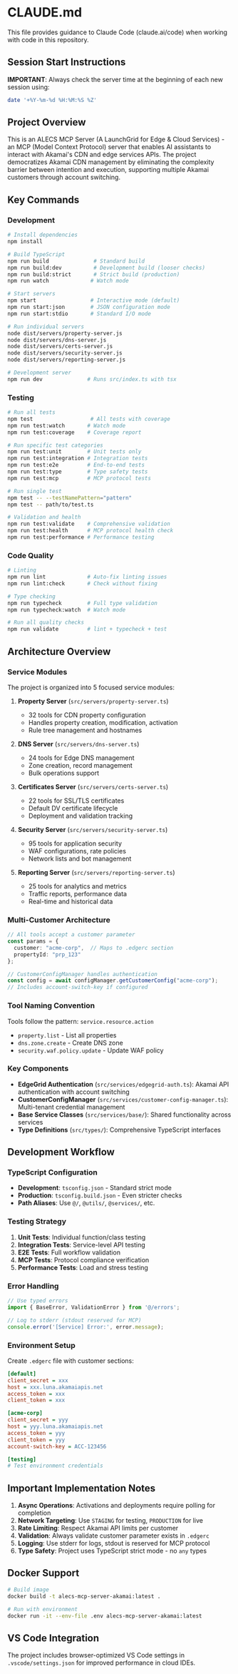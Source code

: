 # CLAUDE.md

This file provides guidance to Claude Code (claude.ai/code) when working with code in this repository.

## Session Start Instructions

**IMPORTANT**: Always check the server time at the beginning of each new session using:
```bash
date '+%Y-%m-%d %H:%M:%S %Z'
```

## Project Overview

This is an ALECS MCP Server (A LaunchGrid for Edge & Cloud Services) - an MCP (Model Context Protocol) server that enables AI assistants to interact with Akamai's CDN and edge services APIs. The project democratizes Akamai CDN management by eliminating the complexity barrier between intention and execution, supporting multiple Akamai customers through account switching.

## Key Commands

### Development
```bash
# Install dependencies
npm install

# Build TypeScript
npm run build              # Standard build
npm run build:dev          # Development build (looser checks)
npm run build:strict       # Strict build (production)
npm run watch             # Watch mode

# Start servers
npm start                 # Interactive mode (default)
npm run start:json        # JSON configuration mode
npm run start:stdio       # Standard I/O mode

# Run individual servers
node dist/servers/property-server.js
node dist/servers/dns-server.js
node dist/servers/certs-server.js
node dist/servers/security-server.js
node dist/servers/reporting-server.js

# Development server
npm run dev              # Runs src/index.ts with tsx
```

### Testing
```bash
# Run all tests
npm test                  # All tests with coverage
npm run test:watch       # Watch mode
npm run test:coverage    # Coverage report

# Run specific test categories
npm run test:unit        # Unit tests only
npm run test:integration # Integration tests
npm run test:e2e         # End-to-end tests
npm run test:type        # Type safety tests
npm run test:mcp         # MCP protocol tests

# Run single test
npm test -- --testNamePattern="pattern"
npm test -- path/to/test.ts

# Validation and health
npm run test:validate    # Comprehensive validation
npm run test:health      # MCP protocol health check
npm run test:performance # Performance testing
```

### Code Quality
```bash
# Linting
npm run lint             # Auto-fix linting issues
npm run lint:check       # Check without fixing

# Type checking
npm run typecheck        # Full type validation
npm run typecheck:watch  # Watch mode

# Run all quality checks
npm run validate         # lint + typecheck + test
```

## Architecture Overview

### Service Modules
The project is organized into 5 focused service modules:

1. **Property Server** (`src/servers/property-server.ts`)
   - 32 tools for CDN property configuration
   - Handles property creation, modification, activation
   - Rule tree management and hostnames

2. **DNS Server** (`src/servers/dns-server.ts`)
   - 24 tools for Edge DNS management
   - Zone creation, record management
   - Bulk operations support

3. **Certificates Server** (`src/servers/certs-server.ts`)
   - 22 tools for SSL/TLS certificates
   - Default DV certificate lifecycle
   - Deployment and validation tracking

4. **Security Server** (`src/servers/security-server.ts`)
   - 95 tools for application security
   - WAF configurations, rate policies
   - Network lists and bot management

5. **Reporting Server** (`src/servers/reporting-server.ts`)
   - 25 tools for analytics and metrics
   - Traffic reports, performance data
   - Real-time and historical data

### Multi-Customer Architecture
```typescript
// All tools accept a customer parameter
const params = {
  customer: "acme-corp",  // Maps to .edgerc section
  propertyId: "prp_123"
};

// CustomerConfigManager handles authentication
const config = await configManager.getCustomerConfig("acme-corp");
// Includes account-switch-key if configured
```

### Tool Naming Convention
Tools follow the pattern: `service.resource.action`
- `property.list` - List all properties
- `dns.zone.create` - Create DNS zone
- `security.waf.policy.update` - Update WAF policy

### Key Components
- **EdgeGrid Authentication** (`src/services/edgegrid-auth.ts`): Akamai API authentication with account switching
- **CustomerConfigManager** (`src/services/customer-config-manager.ts`): Multi-tenant credential management
- **Base Service Classes** (`src/services/base/`): Shared functionality across services
- **Type Definitions** (`src/types/`): Comprehensive TypeScript interfaces

## Development Workflow

### TypeScript Configuration
- **Development**: `tsconfig.json` - Standard strict mode
- **Production**: `tsconfig.build.json` - Even stricter checks
- **Path Aliases**: Use `@/`, `@utils/`, `@services/`, etc.

### Testing Strategy
1. **Unit Tests**: Individual function/class testing
2. **Integration Tests**: Service-level API testing
3. **E2E Tests**: Full workflow validation
4. **MCP Tests**: Protocol compliance verification
5. **Performance Tests**: Load and stress testing

### Error Handling
```typescript
// Use typed errors
import { BaseError, ValidationError } from '@/errors';

// Log to stderr (stdout reserved for MCP)
console.error('[Service] Error:', error.message);
```

### Environment Setup
Create `.edgerc` file with customer sections:
```ini
[default]
client_secret = xxx
host = xxx.luna.akamaiapis.net
access_token = xxx
client_token = xxx

[acme-corp]
client_secret = yyy
host = yyy.luna.akamaiapis.net
access_token = yyy
client_token = yyy
account-switch-key = ACC-123456

[testing]
# Test environment credentials
```

## Important Implementation Notes

1. **Async Operations**: Activations and deployments require polling for completion
2. **Network Targeting**: Use `STAGING` for testing, `PRODUCTION` for live
3. **Rate Limiting**: Respect Akamai API limits per customer
4. **Validation**: Always validate customer parameter exists in `.edgerc`
5. **Logging**: Use stderr for logs, stdout is reserved for MCP protocol
6. **Type Safety**: Project uses TypeScript strict mode - no `any` types

## Docker Support
```bash
# Build image
docker build -t alecs-mcp-server-akamai:latest .

# Run with environment
docker run -it --env-file .env alecs-mcp-server-akamai:latest
```

## VS Code Integration
The project includes browser-optimized VS Code settings in `.vscode/settings.json` for improved performance in cloud IDEs.